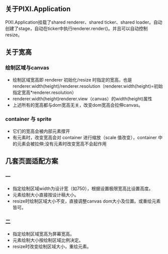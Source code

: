 ## 关于PIXI.Application
PIXI.Application挂载了shared renderer、shared ticker、shared loader。自动创建了stage，自动在ticker中执行renderer.render()。并且可以自动控制resize。

## 关于宽高
### 绘制区域与canvas
* 绘制区域宽高即 renderer 初始化/resize 时指定的宽高，也是 renderer.width(height)/renderer.resolution（renderer.width(height)=初始指定宽高*renderer.resolution）
* renderer.width(height)renderer.view（canvas）的width(height)属性
* 上述所有的宽高都与dom宽高无关，改变dom宽高会拉伸canvas。

### container 与 sprite
* 它们的宽高会被内部元素撑开
* 有元素时，改变宽高会对 container 进行缩放（scale 值改变），container 中的元素会被拉伸;没有元素时改变宽高不会起作用

## 几套页面适配方案
### 一
* 指定绘制区域width为设计宽（如750），根据设置极限宽高比设置高度。
* 元素绘制大小直接按设计稿大小。
* resize时绘制区域大小不变，直接调整canvas dom大小及位置。或重绘元素皆可。

### 二
* 指定绘制区域宽高为屏幕宽高。
* 元素绘制大小按绘制区域比例决定。
* resize时改变绘制区域大小，重绘元素。


